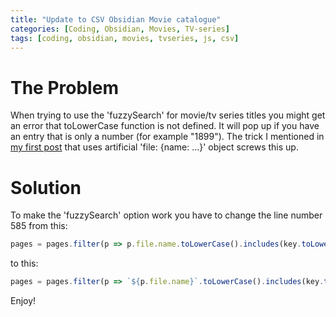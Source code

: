 ```yaml
---
title: "Update to CSV Obsidian Movie catalogue"
categories: [Coding, Obsidian, Movies, TV-series]
tags: [coding, obsidian, movies, tvseries, js, csv]
---
```


# The Problem
When trying to use the 'fuzzySearch' for movie/tv series titles you might get an error that toLowerCase
function is not defined. It will pop up if you have an entry that is only a number (for example "1899").
The trick I mentioned in [my first post](https://kyattpl.github.io/posts/csv-obsidian-movie-catalogue/) that
uses artificial 'file: {name: ...}' object screws this up.

# Solution
To make the 'fuzzySearch' option work you have to change the line number 585 from this:
```js
pages = pages.filter(p => p.file.name.toLowerCase().includes(key.toLowerCase()))
```

to this:
```js
pages = pages.filter(p => `${p.file.name}`.toLowerCase().includes(key.toLowerCase()))
```

Enjoy!